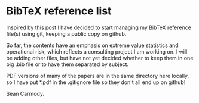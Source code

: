 # BibTeX reference list

Inspired by [this post](http://markelikalderon.com/2008/06/17/gitting-bibtex/) I have
decided to start managing my BibTeX reference file(s) using git, keeping a public 
copy on github.

So far, the contents have an emphasis on extreme value statistics
and operational risk, which reflects a consulting project I am
working on. I will be adding other files, but have not yet decided
whether to keep them in one big .bib file or to have them separated
by subject.

PDF versions of many of the papers are in the same directory here locally, so I have put *.pdf in the .gitignore file so they don't all end up on github!

Sean Carmody.
